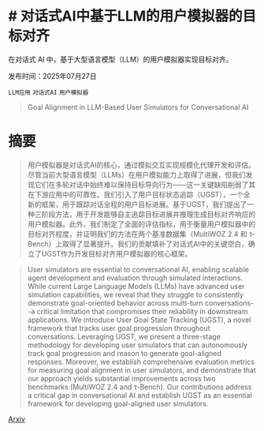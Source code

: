 # # 对话式AI中基于LLM的用户模拟器的目标对齐
在对话式 AI 中，基于大型语言模型（LLM）的用户模拟器实现目标对齐。

发布时间：2025年07月27日

`LLM应用` `对话式AI` `用户模拟器`

> Goal Alignment in LLM-Based User Simulators for Conversational AI

# 摘要

> 用户模拟器是对话式AI的核心，通过模拟交互实现规模化代理开发和评估。尽管当前大型语言模型（LLMs）在用户模拟能力上取得了进展，但我们发现它们在多轮对话中始终难以保持目标导向行为——这一关键缺陷削弱了其在下游应用中的可靠性。我们引入了用户目标状态追踪（UGST），一个全新的框架，用于跟踪对话全程的用户目标进展。基于UGST，我们提出了一种三阶段方法，用于开发能够自主追踪目标进展并推理生成目标对齐响应的用户模拟器。此外，我们制定了全面的评估指标，用于衡量用户模拟器中的目标对齐程度，并证明我们的方法在两个基准数据集（MultiWOZ 2.4 和 τ-Bench）上取得了显著提升。我们的贡献填补了对话式AI中的关键空白，确立了UGST作为开发目标对齐用户模拟器的核心框架。

> User simulators are essential to conversational AI, enabling scalable agent development and evaluation through simulated interactions. While current Large Language Models (LLMs) have advanced user simulation capabilities, we reveal that they struggle to consistently demonstrate goal-oriented behavior across multi-turn conversations--a critical limitation that compromises their reliability in downstream applications. We introduce User Goal State Tracking (UGST), a novel framework that tracks user goal progression throughout conversations. Leveraging UGST, we present a three-stage methodology for developing user simulators that can autonomously track goal progression and reason to generate goal-aligned responses. Moreover, we establish comprehensive evaluation metrics for measuring goal alignment in user simulators, and demonstrate that our approach yields substantial improvements across two benchmarks (MultiWOZ 2.4 and τ-Bench). Our contributions address a critical gap in conversational AI and establish UGST as an essential framework for developing goal-aligned user simulators.

[Arxiv](https://arxiv.org/abs/2507.20152)